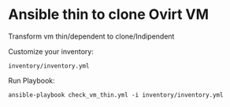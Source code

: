 # Ansible thin to clone Ovirt VM
Transform vm thin/dependent to clone/Indipendent

Customize your inventory:
```
inventory/inventory.yml
```
Run Playbook:
```
ansible-playbook check_vm_thin.yml -i inventory/inventory.yml
```
